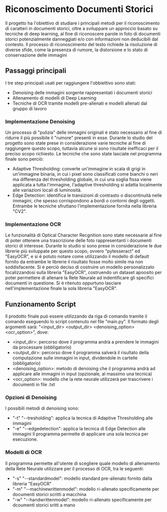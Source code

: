 # Riconoscimento Documenti Storici
Il progetto ha l'obiettivo di studiare i principali metodi per il riconoscimento di caratteri in documenti storici, oltre a sviluppare un approccio basato su tecniche di deep learning, al fine di riconoscere parole in foto di documenti storici potenzialmente danneggiati e/o con informazioni non deducibili dal contesto. Il processo di riconoscimento del testo richiede la risoluzione di diverse sfide, come la presenza di rumore, la distorsione e lo stato di conservazione delle immagini
## Passaggi principali
I tre step principali usati per raggiungere l'obbiettivo sono stati:
- Denoising delle immagini sorgente rappresentati i documenti storici
- Allenamento di modelli di Deep Learning
- Tecniche di OCR tramite modelli pre-allenati e modelli allenati dal gruppo di lavoro 
### Implementazione Denoising
Un processo di "pulizia" delle immagini originali è stato necessario al fine di ridurre il più possibile il "rumore" presenti in esse. Durante lo studio del progetto sono state prese in considerazione varie tecniche al fine di raggiungere questo scopo, tuttavia alcune si sono risultate inefficaci per il preciso scopo richiesto. 
Le tecniche che sono state lasciate nel programma finale sono perciò:
- Adaptive Thresholding: converte un'immagine in scala di grigi in un'immagine binaria, in cui i pixel sono classificati come bianchi o neri ma differenza del thresholding globale, in cui una soglia fissa viene applicata a tutta l'immagine, l'adaptive thresholding si adatta localmente alle variazioni locali di luminosità.
- Edge Detection: identifica le transizioni di contrasto o discontinuità nelle immagini, che spesso corrispondono a bordi o contorni degli oggetti.
Entrambe le tecniche sfruttano l'implementazione fornita nella libreria "CV2". 
### Implementazione OCR 
Le funzionalità di Optical Character Recgnition sono state necessarie al fine di poter ottenere una trascrizione delle foto rappresentanti i documenti storici di interesse. Durante lo studio si sono prese in considerazione le due librerie più sviluppate per questo scopo, ovvero "pytesseract" ed "EasyOCR", e si è potuto notare come utilizzando il modello di default fornito da entrambe le librerie il risultato fosse molto simile ma non soddisfacente. Si è perciò deciso di costruire un modello personalizzato focalizzandosi sulla libreria "EasyOCR", costruendo un dataset apoosito per poter permettere di allenare la Rete Neurale ad indentificare gli specifici documenti in questione. Si è ritenuto oppurtuno lasciare nell'implementazione finale la sola libreria "EasyOCR". 
## Funzionamento Script 
Il prodotto finale può essere utilizzando da riga di comando tramite il comando eseguendo lo script contenuto nel file "main.py". 
Il formato degli argomenti sarà: "<input_dir> <output_dir> <denoising_option> <ocr_option>", dove:
- <input_dir>: percorso dove il programma andrà a prendere le immagini da processare (obbligatorio)
- <output_dir>: percorso dove il programma salverà il risultato della computazione sulle immagini in input, dividendole in cartelle (obbligatorio)
- <denoising_option>: metodo di denoising che il programma andrà ad applicare alle immagini in input (opzionale, al massimo una tecnica)
- <ocr_option>:  modello che la rete neurale utilizzerà per trascrivere i documenti in file .txt
### Opzioni di Denoising
I possibili metodi di denoising sono: 
- "-t" "--tresholding": applica la tecnica di Adaptive Thresholding alle immagini
- "-e" "--edgedetection": applica la tecnica di Edge Detection alle immagini
Il programma permette di applicare una sola tecnica per esecuzione.
### Modelli di OCR
Il programma permette all'utente di scegliere quale modello di allenamento della Rete Neurale utilizzare per il processo di OCR, tra le seguenti: 
- "-s" "--standardmodel": modello standard pre-allenato fornito dalla libreria "EasyOCR"
- "-m" "--machinewrittenmodel": modello ri-allenato specificamente per documenti storici scritti a macchina 
- "-w" "--handwrittenmodel": modello ri-allenato specificamente per dcoumenti storici sritti a mano
